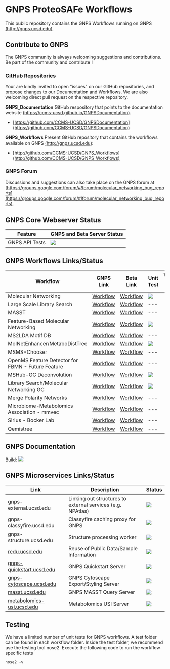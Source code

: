 # GNPS ProteoSAFe Workflows

This public repository contains the GNPS Workflows running on GNPS [(http://gnps.ucsd.edu)](http://gnps.ucsd.edu).

## Contribute to GNPS

The GNPS community is always welcoming suggestions and contributions. Be part of the community and contribute !

### GitHub Repositories
Your are kindly invited to open "issues" on our GitHub repositories, and propose changes to our Documentation and Workflows. We are also welcoming direct pull request on the respective repository.

**GNPS_Documentation** GitHub respository that points to the documentation website [(https://ccms-ucsd.github.io/GNPSDocumentation)](https://ccms-ucsd.github.io/GNPSDocumentation).

- [https://github.com/CCMS-UCSD/GNPSDocumentation](https://github.com/CCMS-UCSD/GNPSDocumentation)

**GNPS_Workflows** Present GitHub repository that contains the workflows available on GNPS [(http://gnps.ucsd.edu)](http://gnps.ucsd.edu):

- [http://github.com/CCMS-UCSD/GNPS_Workflows](http://github.com/CCMS-UCSD/GNPS_Workflows)


### GNPS Forum
Discussions and suggestions can also take place on the GNPS forum at [https://groups.google.com/forum/#!forum/molecular_networking_bug_reports](https://groups.google.com/forum/#!forum/molecular_networking_bug_reports).


## GNPS Core Webserver Status

| Feature  | GNPS and Beta Server Status |
|---|---|
| GNPS API Tests | ![](https://github.com/CCMS-UCSD/GNPS_Workflows/workflows/web-gnps-api/badge.svg) |



## GNPS Workflows Links/Status

| Workflow  | GNPS Link  | Beta Link  | Unit Test | Workflow GNPS Test | Workflow Beta Test |
|---|---|---|---|---|---|
| Molecular Networking  | [Workflow](https://gnps.ucsd.edu/ProteoSAFe/index.jsp?params=%7B%22workflow%22:%22METABOLOMICS-SNETS-V2%22,%22library_on_server%22:%22d.speclibs;%22%7D)  | [Workflow](https://proteomics2.ucsd.edu/ProteoSAFe/index.jsp?params=%7B%22workflow%22:%22METABOLOMICS-SNETS-V2%22,%22library_on_server%22:%22d.speclibs;%22%7D) | ![](https://github.com/CCMS-UCSD/GNPS_Workflows/workflows/workflow-networking/badge.svg)|
| Large Scale Library Search  | [Workflow](https://gnps.ucsd.edu/ProteoSAFe/index.jsp?params=%7B%22workflow%22:%22MOLECULAR-LIBRARYSEARCH-V2%22,%22library_on_server%22:%22d.speclibs;%22%7D)   | [Workflow](https://proteomics2.ucsd.edu/ProteoSAFe/index.jsp?params=%7B%22workflow%22:%22MOLECULAR-LIBRARYSEARCH-V2%22,%22library_on_server%22:%22d.speclibs;%22%7D) |---|
| MASST  | [Workflow](https://gnps.ucsd.edu/ProteoSAFe/index.jsp?params=%7B%22workflow%22:%22SEARCH_SINGLE_SPECTRUM%22,%22library_on_server%22:%22d.speclibs;%22%7D)   | [Workflow](https://proteomics2.ucsd.edu/ProteoSAFe/index.jsp?params=%7B%22workflow%22:%22SEARCH_SINGLE_SPECTRUM%22,%22library_on_server%22:%22d.speclibs;%22%7D) |---|
| Feature-Based Molecular Networking  | [Workflow](https://gnps.ucsd.edu/ProteoSAFe/index.jsp?params=%7B%22workflow%22:%22FEATURE-BASED-MOLECULAR-NETWORKING%22,%22library_on_server%22:%22d.speclibs;%22%7D)   | [Workflow](https://proteomics2.ucsd.edu/ProteoSAFe/index.jsp?params=%7B%22workflow%22:%22FEATURE-BASED-MOLECULAR-NETWORKING%22,%22library_on_server%22:%22d.speclibs;%22%7D) |![](https://github.com/CCMS-UCSD/GNPS_Workflows/workflows/workflow-fbmn/badge.svg)|
| MS2LDA Motif DB  | [Workflow](https://gnps.ucsd.edu/ProteoSAFe/index.jsp?params=%7B%22workflow%22:%22MS2LDA_MOTIFDB%22%7D)   | [Workflow](https://proteomics2.ucsd.edu/ProteoSAFe/index.jsp?params=%7B%22workflow%22:%22MS2LDA_MOTIFDB%22%7D) |---|
| MolNetEnhancer/MetaboDistTree  | [Workflow](https://gnps.ucsd.edu/ProteoSAFe/index.jsp?params=%7B%22workflow%22:%22MOLNETENHANCER%22%7D)   | [Workflow](https://proteomics2.ucsd.edu/ProteoSAFe/index.jsp?params=%7B%22workflow%22:%22MOLNETENHANCER%22%7D) |![](https://github.com/CCMS-UCSD/GNPS_Workflows/workflows/workflow-molnet/badge.svg)|
| MSMS-Chooser  | [Workflow](https://gnps.ucsd.edu/ProteoSAFe/index.jsp?params=%7B%22workflow%22:%22MSMS-CHOOSER%22%7D)   | [Workflow](https://proteomics2.ucsd.edu/ProteoSAFe/index.jsp?params=%7B%22workflow%22:%22MSMS-CHOOSER%22%7D) |---|
| OpenMS Feature Detector for FBMN - Future Feature  | [Workflow]()   | [Workflow]() |---|
| MSHub-GC Deconvolution  | [Workflow](https://gnps.ucsd.edu/ProteoSAFe/index.jsp?params=%7B"workflow":"MSHUB-GC"%7D)   | [Workflow](https://proteomics2.ucsd.edu/ProteoSAFe/index.jsp?params=%7B"workflow":"MSHUB-GC"%7D) |![](https://github.com/CCMS-UCSD/GNPS_Workflows/workflows/workflow-gc-mshub/badge.svg)|
| Library Search/Molecular Networking GC  | [Workflow](https://gnps.ucsd.edu/ProteoSAFe/index.jsp?params=%7B%22workflow%22:%22MOLECULAR-LIBRARYSEARCH-GC%22%7D)   | [Workflow](https://proteomics2.ucsd.edu/ProteoSAFe/index.jsp?params=%7B%22workflow%22:%22MOLECULAR-LIBRARYSEARCH-GC%22%7D) |![](https://github.com/CCMS-UCSD/GNPS_Workflows/workflows/workflow-gc-networking/badge.svg)|
| Merge Polarity Networks  | [Workflow](https://gnps.ucsd.edu/ProteoSAFe/index.jsp?params=%7B%22workflow%22:%22MERGE_NETWORKS_POLARITY%22%7D)   | [Workflow](https://proteomics2.ucsd.edu/ProteoSAFe/index.jsp?params=%7B%22workflow%22:%22MERGE_NETWORKS_POLARITY%22%7D) |---|
| Microbiome-Metabolomics Association - mmvec  | [Workflow](https://gnps.ucsd.edu/ProteoSAFe/index.jsp?params=%7B%22workflow%22:%22RHAPSODY_MMVEC%22%7D)   | [Workflow](https://proteomics2.ucsd.edu/ProteoSAFe/index.jsp?params=%7B%22workflow%22:%22RHAPSODY_MMVEC%22%7D) |---|
| Sirius - Bocker Lab | [Workflow](https://gnps.ucsd.edu/ProteoSAFe/index.jsp?params=%7B%22workflow%22:%22SIRIUS%22%7D)   | [Workflow](https://proteomics2.ucsd.edu/ProteoSAFe/index.jsp?params=%7B%22workflow%22:%22SIRIUS%22%7D) |---|
| Qemistree | [Workflow](https://gnps.ucsd.edu/ProteoSAFe/index.jsp?params=%7B%22workflow%22:%22QEMISTREE%22%7D)   | [Workflow](https://proteomics2.ucsd.edu/ProteoSAFe/index.jsp?params=%7B%22workflow%22:%22QEMISTREE%22%7D) |---|

## GNPS Documentation

Build: ![](https://github.com/CCMS-UCSD/GNPSDocumentation/workflows/CI/badge.svg)

## GNPS Microservices Links/Status

| Link  | Description  | Status |
|---|---|---|
| gnps-external.ucsd.edu | Linking out structures to external services (e.g. NPAtlas) | ![](https://github.com/mwang87/GNPS_ExternalStructureProxy/workflows/production-integration/badge.svg) |
| gnps-classyfire.ucsd.edu | Classyfire caching proxy for GNPS | ![](https://github.com/mwang87/ClassyfireProxy/workflows/production-integration/badge.svg) |
| gnps-structure.ucsd.edu | Structure processing worker | ![](https://github.com/mwang87/ChemicalStructureWebService/workflows/production-integration/badge.svg) |
| [redu.ucsd.edu](https://redu.ucsd.edu/) | Reuse of Public Data/Sample Information | ![](https://github.com/mwang87/ReDU-MS2-GNPS/workflows/production-integration/badge.svg) |
| [gnps-quickstart.ucsd.edu](https://gnps-quickstart.ucsd.edu/) | GNPS Quickstart Server | ![](https://github.com/mwang87/GNPS_quickstart/workflows/production-integration/badge.svg) |
| [gnps-cytoscape.ucsd.edu](https://gnps-cytoscape.ucsd.edu/) | GNPS Cytoscape Export/Styling Server | ![](https://github.com/mwang87/GNPS_CytoscapeFormatting/workflows/production-integration/badge.svg) |
| [masst.ucsd.edu](https://masst.ucsd.edu/) | GNPS MASST Query Server | ![](https://github.com/mwang87/GNPS_MASST/workflows/production-integration/badge.svg) |
| [metabolomics-usi.ucsd.edu](https://metabolomics-usi.ucsd.edu/) | Metabolomics USI Server | ![](https://github.com/mwang87/MetabolomicsSpectrumResolver/workflows/production-integration/badge.svg) |


## Testing

We have a limited number of unit tests for GNPS workflows. A test folder can be found in each workflow folder. Inside the test folder, we recommend use the testing tool nose2. Execute the following code to run the workflow specific tests

```nose2 -v```


